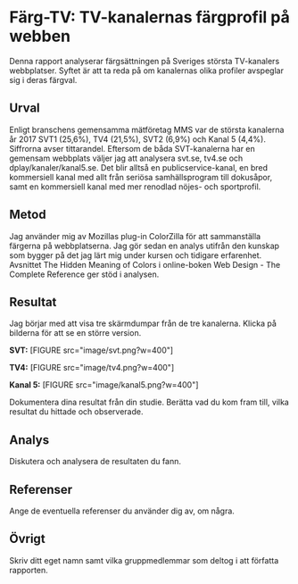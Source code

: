 Färg-TV: TV-kanalernas färgprofil på webben
=======================
Denna rapport analyserar färgsättningen på Sveriges största TV-kanalers webbplatser. Syftet är att ta reda på om kanalernas olika profiler avspeglar sig i deras färgval.

Urval
-----------------------
Enligt branschens gemensamma mätföretag MMS var de största kanalerna år 2017 SVT1 (25,6%), TV4 (21,5%), SVT2 (6,9%) och Kanal 5 (4,4%). Siffrorna avser tittarandel. Eftersom de båda SVT-kanalerna har en gemensam webbplats väljer jag att analysera svt.se, tv4.se och dplay/kanaler/kanal5.se. Det blir alltså en publicservice-kanal, en bred kommersiell kanal med allt från seriösa samhällsprogram till dokusåpor, samt en kommersiell kanal med mer renodlad nöjes- och sportprofil.

Metod
-----------------------
Jag använder mig av Mozillas plug-in ColorZilla för att sammanställa färgerna på webbplatserna. Jag gör sedan en analys utifrån den kunskap som bygger på det jag lärt mig under kursen och tidigare erfarenhet. Avsnittet The Hidden Meaning of Colors i online-boken Web Design - The Complete Reference ger stöd i analysen.

Resultat
-----------------------
Jag börjar med att visa tre skärmdumpar från de tre kanalerna. Klicka på bilderna för att se en större version.

**SVT:**
[FIGURE src="image/svt.png?w=400"]

**TV4:**
[FIGURE src="image/tv4.png?w=400"]

**Kanal 5:**
[FIGURE src="image/kanal5.png?w=400"]

Dokumentera dina resultat från din studie. Berätta vad du kom fram till, vilka resultat du hittade och observerade.

Analys
-----------------------

Diskutera och analysera de resultaten du fann.

Referenser
-----------------------

Ange de eventuella referenser du använder dig av, om några.

Övrigt
-----------------------

Skriv ditt eget namn samt vilka gruppmedlemmar som deltog i att författa rapporten.
